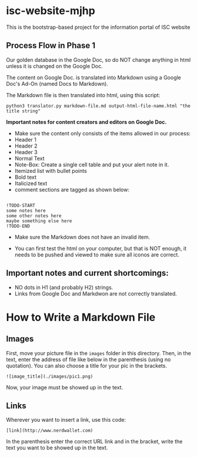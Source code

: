 # isc-website-mjhp

This is the bootstrap-based project for the information portal of ISC website

## Process Flow in Phase 1

Our golden database in the Google Doc, so do NOT change anything in html unless it is changed on the Google Doc.

The content on Google Doc. is translated into Markdown using a Google Doc's Ad-On (named Docs to Markdown).

The Markdown file is then translated into html, using this script:

```
python3 translator.py markdown-file.md output-html-file-name.html "the title string"
```

**Important notes for content creators and editors on Google Doc.**

* Make sure the content only consists of the items allowed in our process:
* Header 1
* Header 2
* Header 3
* Normal Text
* Note-Box: Create a single cell table and put your alert note in it.
* Itemized list with bullet points
* Bold text
* Italicized text
* comment sections are tagged as shown below:

```

!TODO-START
some notes here
some other notes here 
maybe something else here
!TODO-END
```

* Make sure the Markdown does not have an invalid item.

* You can first test the html on your computer, but that is NOT enough, it needs to be pushed and viewed to make sure all iconos are correct.

## Important notes and current shortcomings:

* NO dots in H1 (and probably H2) strings.
* Links from Google Doc and Markdwon are not correctly translated.

# How to Write a Markdown File

## Images

First, move your picture file in the `images` folder in this directory. Then, in the text, enter the address of file like below in the parenthesis (using no quotation). You can also choose a title for your pic in the brackets.

`![image_title](./images/pic1.png)`

Now, your image must be showed up in the text.

## Links

Wherever you want to insert a link, use this code:

`[link](http://www.nerdwallet.com)`

In the parenthesis enter the correct URL link and in the bracket, write the text you want to be showed up in the text.
